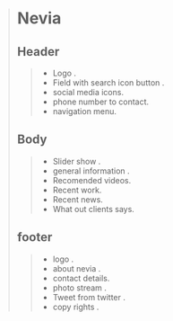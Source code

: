 > # **Nevia** 
> 
> ## Header ##
>> -  Logo .
>> -  Field with search icon button .
>> -  social media icons.
>> -  phone number to contact.
>> -  navigation menu.
> ## Body ##
>> -  Slider show .
>> -  general information .
>> -  Recomended videos.
>> -  Recent work.
>> -  Recent news. 
>> -  What out clients says.
> ## footer ##
>> -  logo .
>> -  about nevia .
>> -  contact details.
>> -  photo stream .
>> -  Tweet from twitter .
>> -  copy rights .










